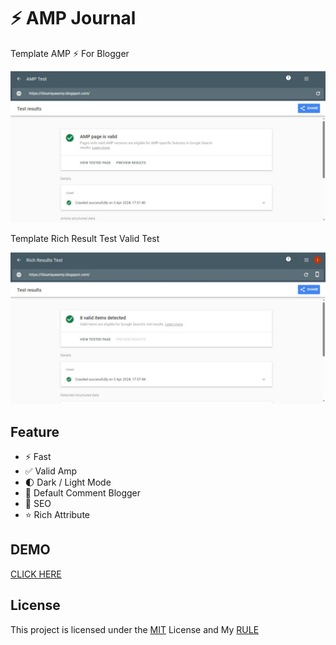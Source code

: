 # ⚡ AMP Journal
Template AMP ⚡ For Blogger

![valid-amp](valid-amp.jpeg)

Template Rich Result Test Valid Test

![valid-rich-result-test](valid-rich-result-test.jpeg)

## Feature
- ⚡ Fast
- ✅ Valid Amp
- 🌓 Dark / Light Mode
- 💬 Default Comment Blogger
- 🔎 SEO
- ⭐ Rich Attribute

## DEMO
[CLICK HERE](https://itisuniqueamp.blogspot.com)

## License
This project is licensed under the [MIT](LICENSE) License and My [RULE](RULE.md)
